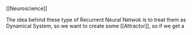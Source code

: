 [[Neuroscience]]

The idea behind these type of Recurrent Neural Netwok is to treat them as Dynamical System, so we want to create some  [[Attractor]], so if we get a